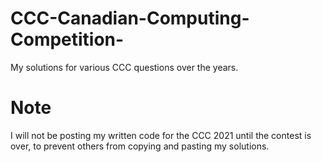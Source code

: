 # CCC-Canadian-Computing-Competition-
My solutions for various CCC questions over the years.

# Note
I will not be posting my written code for the CCC 2021 until the contest is over, to prevent others from copying and pasting my solutions.
